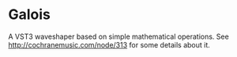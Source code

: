 # Galois
A VST3 waveshaper based on simple mathematical operations. See http://cochranemusic.com/node/313 for some details about it.
